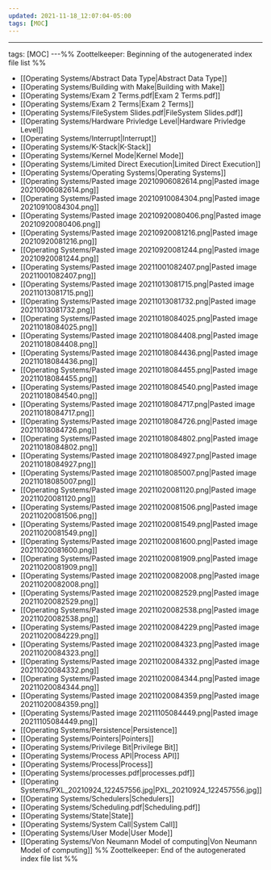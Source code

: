 ```yaml
---
updated: 2021-11-18_12:07:04-05:00
tags: [MOC]
---
```

---
tags: [MOC]
---%% Zoottelkeeper: Beginning of the autogenerated index file list  %%
-  [[Operating Systems/Abstract Data Type|Abstract Data Type]]
-  [[Operating Systems/Building with Make|Building with Make]]
-  [[Operating Systems/Exam 2 Terms.pdf|Exam 2 Terms.pdf]]
-  [[Operating Systems/Exam 2 Terms|Exam 2 Terms]]
-  [[Operating Systems/FileSystem Slides.pdf|FileSystem Slides.pdf]]
-  [[Operating Systems/Hardware Privledge Level|Hardware Privledge Level]]
-  [[Operating Systems/Interrupt|Interrupt]]
-  [[Operating Systems/K-Stack|K-Stack]]
-  [[Operating Systems/Kernel Mode|Kernel Mode]]
-  [[Operating Systems/Limited Direct Execution|Limited Direct Execution]]
-  [[Operating Systems/Operating Systems|Operating Systems]]
-  [[Operating Systems/Pasted image 20210906082614.png|Pasted image 20210906082614.png]]
-  [[Operating Systems/Pasted image 20210910084304.png|Pasted image 20210910084304.png]]
-  [[Operating Systems/Pasted image 20210920080406.png|Pasted image 20210920080406.png]]
-  [[Operating Systems/Pasted image 20210920081216.png|Pasted image 20210920081216.png]]
-  [[Operating Systems/Pasted image 20210920081244.png|Pasted image 20210920081244.png]]
-  [[Operating Systems/Pasted image 20211001082407.png|Pasted image 20211001082407.png]]
-  [[Operating Systems/Pasted image 20211013081715.png|Pasted image 20211013081715.png]]
-  [[Operating Systems/Pasted image 20211013081732.png|Pasted image 20211013081732.png]]
-  [[Operating Systems/Pasted image 20211018084025.png|Pasted image 20211018084025.png]]
-  [[Operating Systems/Pasted image 20211018084408.png|Pasted image 20211018084408.png]]
-  [[Operating Systems/Pasted image 20211018084436.png|Pasted image 20211018084436.png]]
-  [[Operating Systems/Pasted image 20211018084455.png|Pasted image 20211018084455.png]]
-  [[Operating Systems/Pasted image 20211018084540.png|Pasted image 20211018084540.png]]
-  [[Operating Systems/Pasted image 20211018084717.png|Pasted image 20211018084717.png]]
-  [[Operating Systems/Pasted image 20211018084726.png|Pasted image 20211018084726.png]]
-  [[Operating Systems/Pasted image 20211018084802.png|Pasted image 20211018084802.png]]
-  [[Operating Systems/Pasted image 20211018084927.png|Pasted image 20211018084927.png]]
-  [[Operating Systems/Pasted image 20211018085007.png|Pasted image 20211018085007.png]]
-  [[Operating Systems/Pasted image 20211020081120.png|Pasted image 20211020081120.png]]
-  [[Operating Systems/Pasted image 20211020081506.png|Pasted image 20211020081506.png]]
-  [[Operating Systems/Pasted image 20211020081549.png|Pasted image 20211020081549.png]]
-  [[Operating Systems/Pasted image 20211020081600.png|Pasted image 20211020081600.png]]
-  [[Operating Systems/Pasted image 20211020081909.png|Pasted image 20211020081909.png]]
-  [[Operating Systems/Pasted image 20211020082008.png|Pasted image 20211020082008.png]]
-  [[Operating Systems/Pasted image 20211020082529.png|Pasted image 20211020082529.png]]
-  [[Operating Systems/Pasted image 20211020082538.png|Pasted image 20211020082538.png]]
-  [[Operating Systems/Pasted image 20211020084229.png|Pasted image 20211020084229.png]]
-  [[Operating Systems/Pasted image 20211020084323.png|Pasted image 20211020084323.png]]
-  [[Operating Systems/Pasted image 20211020084332.png|Pasted image 20211020084332.png]]
-  [[Operating Systems/Pasted image 20211020084344.png|Pasted image 20211020084344.png]]
-  [[Operating Systems/Pasted image 20211020084359.png|Pasted image 20211020084359.png]]
-  [[Operating Systems/Pasted image 20211105084449.png|Pasted image 20211105084449.png]]
-  [[Operating Systems/Persistence|Persistence]]
-  [[Operating Systems/Pointers|Pointers]]
-  [[Operating Systems/Privilege Bit|Privilege Bit]]
-  [[Operating Systems/Process API|Process API]]
-  [[Operating Systems/Process|Process]]
-  [[Operating Systems/processes.pdf|processes.pdf]]
-  [[Operating Systems/PXL_20210924_122457556.jpg|PXL_20210924_122457556.jpg]]
-  [[Operating Systems/Schedulers|Schedulers]]
-  [[Operating Systems/Scheduling.pdf|Scheduling.pdf]]
-  [[Operating Systems/State|State]]
-  [[Operating Systems/System Call|System Call]]
-  [[Operating Systems/User Mode|User Mode]]
-  [[Operating Systems/Von Neumann Model of computing|Von Neumann Model of computing]]
%% Zoottelkeeper: End of the autogenerated index file list  %%
